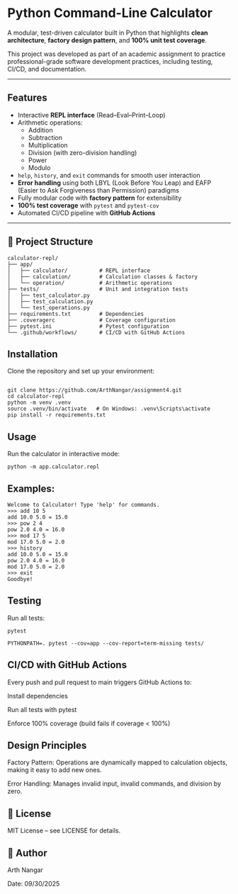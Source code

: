 # Python Command-Line Calculator  

A modular, test-driven calculator built in Python that highlights **clean architecture**, **factory design pattern**, and **100% unit test coverage**.  

This project was developed as part of an academic assignment to practice professional-grade software development practices, including testing, CI/CD, and documentation.  

---

##  Features  
- Interactive **REPL interface** (Read–Eval–Print–Loop)  
- Arithmetic operations:  
  - Addition 
  - Subtraction 
  - Multiplication
  - Division (with zero-division handling)  
  - Power
  - Modulo 
- `help`, `history`, and `exit` commands for smooth user interaction  
- **Error handling** using both LBYL (Look Before You Leap) and EAFP (Easier to Ask Forgiveness than Permission) paradigms  
- Fully modular code with **factory pattern** for extensibility  
- **100% test coverage** with `pytest` and `pytest-cov`  
- Automated CI/CD pipeline with **GitHub Actions**  

---

## 📂 Project Structure  

```plaintext
calculator-repl/
├── app/
│   ├── calculator/          # REPL interface
│   ├── calculation/         # Calculation classes & factory
│   └── operation/           # Arithmetic operations
├── tests/                   # Unit and integration tests
│   ├── test_calculator.py
│   ├── test_calculation.py
│   └── test_operations.py
├── requirements.txt         # Dependencies
├── .coveragerc              # Coverage configuration
├── pytest.ini               # Pytest configuration
└── .github/workflows/       # CI/CD with GitHub Actions

```
## Installation
Clone the repository and set up your environment:
```

git clone https://github.com/ArthNangar/assignment4.git
cd calculator-repl
python -m venv .venv
source .venv/bin/activate   # On Windows: .venv\Scripts\activate
pip install -r requirements.txt
```

## Usage

Run the calculator in interactive mode:
```
python -m app.calculator.repl
```
## Examples:
```
Welcome to Calculator! Type 'help' for commands.
>>> add 10 5
add 10.0 5.0 = 15.0
>>> pow 2 4
pow 2.0 4.0 = 16.0
>>> mod 17 5
mod 17.0 5.0 = 2.0
>>> history
add 10.0 5.0 = 15.0
pow 2.0 4.0 = 16.0
mod 17.0 5.0 = 2.0
>>> exit
Goodbye!
```
 
## Testing
Run all tests:
``` 
pytest

PYTHONPATH=. pytest --cov=app --cov-report=term-missing tests/
```
## CI/CD with GitHub Actions

Every push and pull request to main triggers GitHub Actions to:

Install dependencies

Run all tests with pytest

Enforce 100% coverage (build fails if coverage < 100%)

## Design Principles

Factory Pattern:
Operations are dynamically mapped to calculation objects, making it easy to add new ones.

Error Handling:
Manages invalid input, invalid commands, and division by zero.

## 📜 License

MIT License – see LICENSE
 for details.

## 👤 Author

Arth Nangar

Date: 09/30/2025
